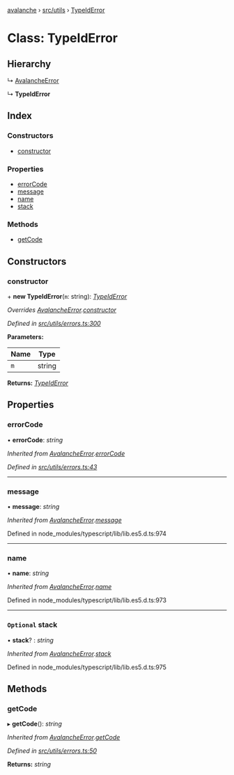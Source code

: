 [avalanche](../README.md) › [src/utils](../modules/src_utils.md) › [TypeIdError](src_utils.typeiderror.md)

# Class: TypeIdError

## Hierarchy

  ↳ [AvalancheError](src_utils.avalancheerror.md)

  ↳ **TypeIdError**

## Index

### Constructors

* [constructor](src_utils.typeiderror.md#constructor)

### Properties

* [errorCode](src_utils.typeiderror.md#errorcode)
* [message](src_utils.typeiderror.md#message)
* [name](src_utils.typeiderror.md#name)
* [stack](src_utils.typeiderror.md#optional-stack)

### Methods

* [getCode](src_utils.typeiderror.md#getcode)

## Constructors

###  constructor

\+ **new TypeIdError**(`m`: string): *[TypeIdError](src_utils.typeiderror.md)*

*Overrides [AvalancheError](src_utils.avalancheerror.md).[constructor](src_utils.avalancheerror.md#constructor)*

*Defined in [src/utils/errors.ts:300](https://github.com/ava-labs/avalanchejs/blob/40de7e6/src/utils/errors.ts#L300)*

**Parameters:**

Name | Type |
------ | ------ |
`m` | string |

**Returns:** *[TypeIdError](src_utils.typeiderror.md)*

## Properties

###  errorCode

• **errorCode**: *string*

*Inherited from [AvalancheError](src_utils.avalancheerror.md).[errorCode](src_utils.avalancheerror.md#errorcode)*

*Defined in [src/utils/errors.ts:43](https://github.com/ava-labs/avalanchejs/blob/40de7e6/src/utils/errors.ts#L43)*

___

###  message

• **message**: *string*

*Inherited from [AvalancheError](src_utils.avalancheerror.md).[message](src_utils.avalancheerror.md#message)*

Defined in node_modules/typescript/lib/lib.es5.d.ts:974

___

###  name

• **name**: *string*

*Inherited from [AvalancheError](src_utils.avalancheerror.md).[name](src_utils.avalancheerror.md#name)*

Defined in node_modules/typescript/lib/lib.es5.d.ts:973

___

### `Optional` stack

• **stack**? : *string*

*Inherited from [AvalancheError](src_utils.avalancheerror.md).[stack](src_utils.avalancheerror.md#optional-stack)*

Defined in node_modules/typescript/lib/lib.es5.d.ts:975

## Methods

###  getCode

▸ **getCode**(): *string*

*Inherited from [AvalancheError](src_utils.avalancheerror.md).[getCode](src_utils.avalancheerror.md#getcode)*

*Defined in [src/utils/errors.ts:50](https://github.com/ava-labs/avalanchejs/blob/40de7e6/src/utils/errors.ts#L50)*

**Returns:** *string*

